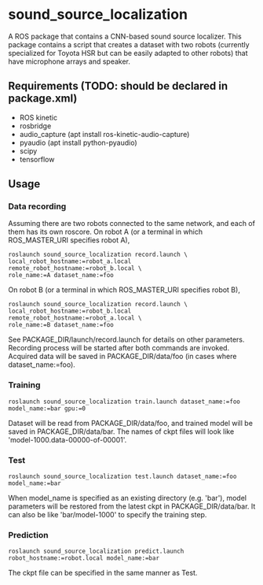 # sound_source_localization
A ROS package that contains a CNN-based sound source localizer.
This package contains a script that creates a dataset with
two robots (currently specialized for Toyota HSR but can be easily adapted to other robots) that have microphone arrays and speaker.

## Requirements (TODO: should be declared in package.xml)
* ROS kinetic
* rosbridge
* audio_capture (apt install ros-kinetic-audio-capture)
* pyaudio (apt install python-pyaudio)
* scipy
* tensorflow

## Usage
### Data recording
Assuming there are two robots connected to the same network, and each of them has its own roscore.
On robot A (or a terminal in which ROS_MASTER_URI specifies robot A),
``` 
roslaunch sound_source_localization record.launch \
local_robot_hostname:=robot_a.local remote_robot_hostname:=robot_b.local \
role_name:=A dataset_name:=foo
```
On robot B (or a terminal in which ROS_MASTER_URI specifies robot B),
``` 
roslaunch sound_source_localization record.launch \
local_robot_hostname:=robot_b.local remote_robot_hostname:=robot_a.local \
role_name:=B dataset_name:=foo
```
See PACKAGE_DIR/launch/record.launch for details on other parameters.
Recording process will be started after both commands are invoked.
Acquired data will be saved in PACKAGE_DIR/data/foo (in cases where dataset_name:=foo).

### Training
```
roslaunch sound_source_localization train.launch dataset_name:=foo model_name:=bar gpu:=0
```
Dataset will be read from PACKAGE_DIR/data/foo, and trained model will be saved in PACKAGE_DIR/data/bar.
The names of ckpt files will look like 'model-1000.data-00000-of-00001'.

### Test
```
roslaunch sound_source_localization test.launch dataset_name:=foo model_name:=bar
```
When model_name is specified as an existing directory (e.g. 'bar'), model parameters will be restored from the latest ckpt in PACKAGE_DIR/data/bar.
It can also be like 'bar/model-1000' to specify the training step.

### Prediction
```
roslaunch sound_source_localization predict.launch robot_hostname:=robot.local model_name:=bar
```
The ckpt file can be specified in the same manner as Test.

